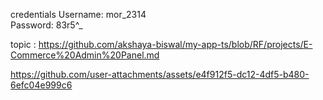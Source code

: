 credentials 
Username: mor_2314  
Password: 83r5^_

topic : https://github.com/akshaya-biswal/my-app-ts/blob/RF/projects/E-Commerce%20Admin%20Panel.md

https://github.com/user-attachments/assets/e4f912f5-dc12-4df5-b480-6efc04e999c6
